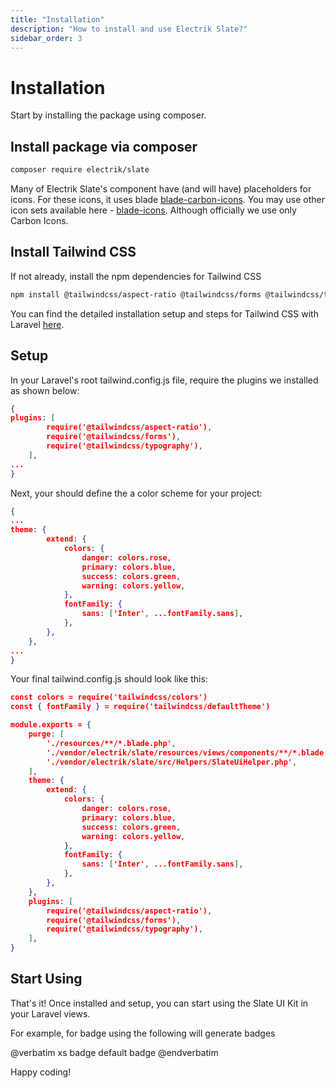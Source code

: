 ```yaml
---
title: "Installation"
description: "How to install and use Electrik Slate?"
sidebar_order: 3
---
```


# Installation

Start by installing the package using composer.

## Install package via composer

```bash
composer require electrik/slate
```

Many of Electrik Slate's component have (and will have) placeholders for icons. For these icons, it uses blade [blade-carbon-icons](https://github.com/codeat3/blade-carbon-icons). You may use other icon sets available here - [blade-icons](https://github.com/blade-ui-kit/blade-icons). Although officially we use only Carbon Icons.

## Install Tailwind CSS

If not already, install the npm dependencies for Tailwind CSS

```bash
npm install @tailwindcss/aspect-ratio @tailwindcss/forms @tailwindcss/typography --save-dev
```
You can find the detailed installation setup and steps for Tailwind CSS with Laravel [here](https://tailwindcss.com/docs/guides/laravel).

## Setup

In your Laravel's root tailwind.config.js file, require the plugins we installed as shown below:

```json
{
plugins: [
        require('@tailwindcss/aspect-ratio'),
        require('@tailwindcss/forms'),
        require('@tailwindcss/typography'),
    ],
...
}
```

Next, your should define the a color scheme for your project:

```json
{
...
theme: {
        extend: {
            colors: {
                danger: colors.rose,
                primary: colors.blue,
                success: colors.green,
                warning: colors.yellow,
            },
            fontFamily: {
                sans: ['Inter', ...fontFamily.sans],
            },
        },
    },
...
}
```
Your final tailwind.config.js should look like this:

```json
const colors = require('tailwindcss/colors')
const { fontFamily } = require('tailwindcss/defaultTheme')

module.exports = {
    purge: [
        './resources/**/*.blade.php',
        './vendor/electrik/slate/resources/views/components/**/*.blade.php',
        './vendor/electrik/slate/src/Helpers/SlateUiHelper.php',
    ],
    theme: {
        extend: {
            colors: {
                danger: colors.rose,
                primary: colors.blue,
                success: colors.green,
                warning: colors.yellow,
            },
            fontFamily: {
                sans: ['Inter', ...fontFamily.sans],
            },
        },
    },
    plugins: [
        require('@tailwindcss/aspect-ratio'),
        require('@tailwindcss/forms'),
        require('@tailwindcss/typography'),
    ],
}
```

## Start Using

That's it! Once installed and setup, you can start using the Slate UI Kit in your Laravel views.

For example, for badge using the following will generate badges

<x-code-preview>
@verbatim
<x-slate::badge color="success" size="xs">xs badge</x-slate::badge> <x-slate::badge color="info">default badge</x-slate::badge> 
@endverbatim
</x-code-preview>

Happy coding!
